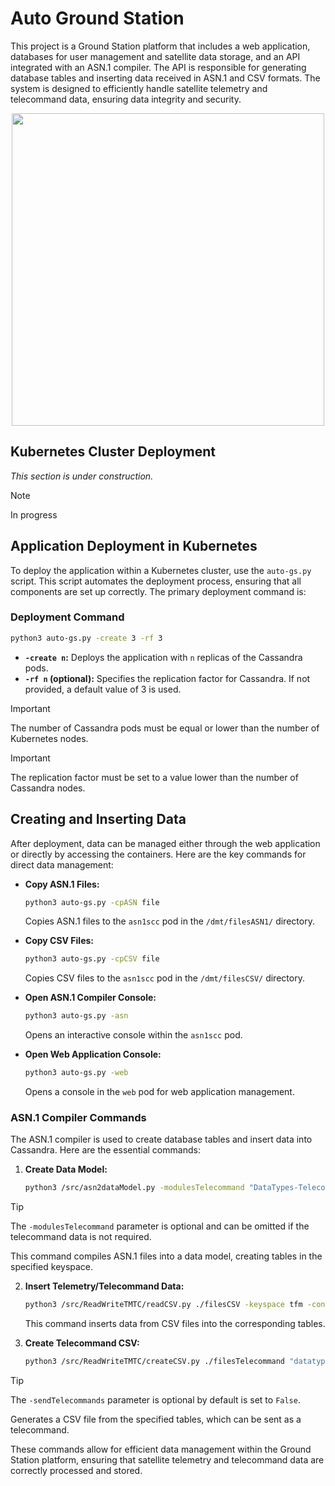 # Auto Ground Station

This project is a Ground Station platform that includes a web application, databases for user management and satellite data storage, and an API integrated with an ASN.1 compiler. The API is responsible for generating database tables and inserting data received in ASN.1 and CSV formats. The system is designed to efficiently handle satellite telemetry and telecommand data, ensuring data integrity and security.

<img src="images/diseñoServiciosSimple.png" width="500" style="margin-left: auto; margin-right: auto; display: block;"/>

## Kubernetes Cluster Deployment

*This section is under construction.*

>[!NOTE] 
>In progress
>
## Application Deployment in Kubernetes

To deploy the application within a Kubernetes cluster, use the `auto-gs.py` script. This script automates the deployment process, ensuring that all components are set up correctly. The primary deployment command is:

### Deployment Command

```bash
python3 auto-gs.py -create 3 -rf 3
```

- **`-create n`:** Deploys the application with `n` replicas of the Cassandra pods.
- **`-rf n` (optional):** Specifies the replication factor for Cassandra. If not provided, a default value of 3 is used.

>[!IMPORTANT]
>The number of Cassandra pods must be equal or lower than the number of Kubernetes nodes.

>[!IMPORTANT]
>The replication factor must be set to a value lower than the number of Cassandra nodes.

## Creating and Inserting Data

After deployment, data can be managed either through the web application or directly by accessing the containers. Here are the key commands for direct data management:

- **Copy ASN.1 Files:**

  ```bash
  python3 auto-gs.py -cpASN file
  ```

  Copies ASN.1 files to the `asn1scc` pod in the `/dmt/filesASN1/` directory.

- **Copy CSV Files:**

  ```bash
  python3 auto-gs.py -cpCSV file
  ```

  Copies CSV files to the `asn1scc` pod in the `/dmt/filesCSV/` directory.

- **Open ASN.1 Compiler Console:**

  ```bash
  python3 auto-gs.py -asn
  ```

  Opens an interactive console within the `asn1scc` pod.

- **Open Web Application Console:**

  ```bash
  python3 auto-gs.py -web
  ```

  Opens a console in the `web` pod for web application management.

### ASN.1 Compiler Commands

The ASN.1 compiler is used to create database tables and insert data into Cassandra. Here are the essential commands:

1. **Create Data Model:**

   ```bash
   python3 /src/asn2dataModel.py -modulesTelecommand "DataTypes-Telecommands" -keyspace tfm -contact_points cassandra -clusterPort 9042 ./filesASN1 DataTypesTelecommands.asn DataTypes-Telemetries.asn
   ```
  >[!TIP]
  >The `-modulesTelecommand` parameter is optional and can be omitted if the telecommand data is not required.
  
   This command compiles ASN.1 files into a data model, creating tables in the specified keyspace.

2. **Insert Telemetry/Telecommand Data:**

   ```bash
   python3 /src/ReadWriteTMTC/readCSV.py ./filesCSV -keyspace tfm -contact_points cassandra -clusterPort 9042 -filesTelecommands datatypes_telecommands.csv
   ```

   This command inserts data from CSV files into the corresponding tables.

3. **Create Telecommand CSV:**

   ```bash
   python3 /src/ReadWriteTMTC/createCSV.py ./filesTelecommand "datatypes_telecommands" -keyspace tfm -contact_points cassandra -clusterPort 9042 -sendTelecommands True
   ```
  >[!TIP]
  >The `-sendTelecommands` parameter is optional by default is set to `False`.

   Generates a CSV file from the specified tables, which can be sent as a telecommand.

These commands allow for efficient data management within the Ground Station platform, ensuring that satellite telemetry and telecommand data are correctly processed and stored.
